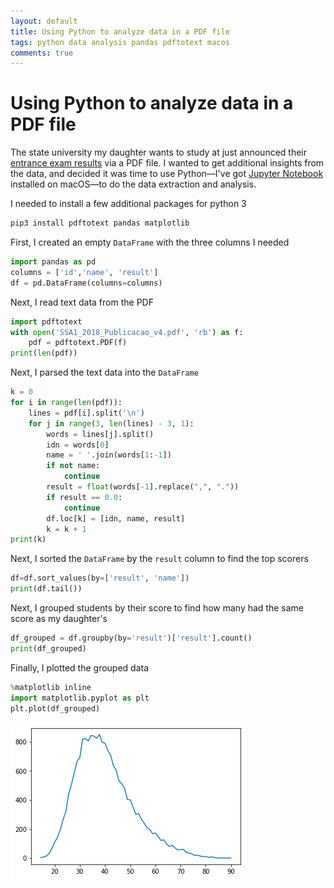 ```yaml
---
layout: default
title: Using Python to analyze data in a PDF file
tags: python data analysis pandas pdftotext macos
comments: true
---
```

# Using Python to analyze data in a PDF file

The state university my daughter wants to study at just announced their [entrance exam results](http://processodeingresso.upe.pe.gov.br/processo2018/arquivos/SSA1/SSA1_2018_Publicacao_v4.pdf) via a PDF file. I wanted to get additional insights from the data, and decided it was time to use Python&mdash;I've got [Jupyter Notebook](http://jupyter.org/) installed on macOS&mdash;to do the data extraction and analysis.

I needed to install a few additional packages for python 3

```bash
pip3 install pdftotext pandas matplotlib
```

First, I created an empty `DataFrame` with the three columns I needed

```python
import pandas as pd
columns = ['id','name', 'result']
df = pd.DataFrame(columns=columns)
```

Next, I read text data from the PDF

```python
import pdftotext
with open('SSA1_2018_Publicacao_v4.pdf', 'rb') as f:
    pdf = pdftotext.PDF(f)
print(len(pdf))
```

Next, I parsed the text data into the `DataFrame`

```python
k = 0
for i in range(len(pdf)):
    lines = pdf[i].split('\n')
    for j in range(3, len(lines) - 3, 1):
        words = lines[j].split()
        idn = words[0]
        name = ' '.join(words[1:-1])
        if not name:
            continue
        result = float(words[-1].replace(",", "."))
        if result == 0.0:
            continue
        df.loc[k] = [idn, name, result]
        k = k + 1
print(k)
```

Next, I sorted the `DataFrame` by the `result` column to find the top scorers

```python
df=df.sort_values(by=['result', 'name'])
print(df.tail())
```

Next, I grouped students by their score to find how many had the same score as my daughter's

```python
df_grouped = df.groupby(by='result')['result'].count()
print(df_grouped)
```

Finally, I plotted the grouped data

```python
%matplotlib inline
import matplotlib.pyplot as plt
plt.plot(df_grouped)
```

![Plot of number of students by result](/assets/img/python-pyplot-pandas-groupby.png)
